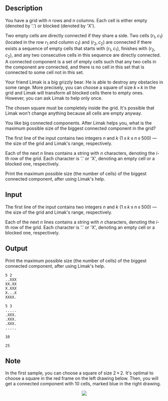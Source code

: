 ## Description

<div><p>You have a grid with <span class="tex-span"><i>n</i></span> rows and <span class="tex-span"><i>n</i></span> columns. Each cell is either empty (denoted by '<span class="tex-font-style-tt">.</span>') or blocked (denoted by '<span class="tex-font-style-tt">X</span>').</p><p>Two empty cells are <span class="tex-font-style-it">directly connected</span> if they share a side. Two cells <span class="tex-span">(<i>r</i><sub class="lower-index">1</sub>, <i>c</i><sub class="lower-index">1</sub>)</span> (located in the row <span class="tex-span"><i>r</i><sub class="lower-index">1</sub></span> and column <span class="tex-span"><i>c</i><sub class="lower-index">1</sub></span>) and <span class="tex-span">(<i>r</i><sub class="lower-index">2</sub>, <i>c</i><sub class="lower-index">2</sub>)</span> are <span class="tex-font-style-it">connected</span> if there exists a sequence of empty cells that starts with <span class="tex-span">(<i>r</i><sub class="lower-index">1</sub>, <i>c</i><sub class="lower-index">1</sub>)</span>, finishes with <span class="tex-span">(<i>r</i><sub class="lower-index">2</sub>, <i>c</i><sub class="lower-index">2</sub>)</span>, and any two consecutive cells in this sequence are directly connected. A <span class="tex-font-style-it">connected component</span> is a set of empty cells such that any two cells in the component are connected, and there is no cell in this set that is connected to some cell not in this set.</p><p>Your friend Limak is a big grizzly bear. He is able to destroy any obstacles in some range. More precisely, you can choose a square of size <span class="tex-span"><i>k</i> × <i>k</i></span> in the grid and Limak will transform all blocked cells there to empty ones. However, you can ask Limak to help only once.</p><p>The chosen square must be completely inside the grid. It's possible that Limak won't change anything because all cells are empty anyway.</p><p>You like big connected components. After Limak helps you, what is the maximum possible size of the biggest connected component in the grid?</p></div><div class="input-specification"><p>The first line of the input contains two integers <span class="tex-span"><i>n</i></span> and <span class="tex-span"><i>k</i></span> (<span class="tex-span">1 ≤ <i>k</i> ≤ <i>n</i> ≤ 500</span>)&nbsp;— the size of the grid and Limak's range, respectively.</p><p>Each of the next <span class="tex-span"><i>n</i></span> lines contains a string with <span class="tex-span"><i>n</i></span> characters, denoting the <span class="tex-span"><i>i</i></span>-th row of the grid. Each character is '<span class="tex-font-style-tt">.</span>' or '<span class="tex-font-style-tt">X</span>', denoting an empty cell or a blocked one, respectively.</p></div><div class="output-specification"><p>Print the maximum possible size (the number of cells) of the biggest connected component, after using Limak's help.</p></div>

## Input

<p>The first line of the input contains two integers <span class="tex-span"><i>n</i></span> and <span class="tex-span"><i>k</i></span> (<span class="tex-span">1 ≤ <i>k</i> ≤ <i>n</i> ≤ 500</span>)&nbsp;— the size of the grid and Limak's range, respectively.</p><p>Each of the next <span class="tex-span"><i>n</i></span> lines contains a string with <span class="tex-span"><i>n</i></span> characters, denoting the <span class="tex-span"><i>i</i></span>-th row of the grid. Each character is '<span class="tex-font-style-tt">.</span>' or '<span class="tex-font-style-tt">X</span>', denoting an empty cell or a blocked one, respectively.</p>

## Output

<p>Print the maximum possible size (the number of cells) of the biggest connected component, after using Limak's help.</p>





```input1
5 2
..XXX
XX.XX
X.XXX
X...X
XXXX.

```




```input2
5 3
.....
.XXX.
.XXX.
.XXX.
.....

```




```output1
10

```




```output2
25

```



## Note

<p>In the first sample, you can choose a square of size <span class="tex-span">2 × 2</span>. It's optimal to choose a square in the red frame on the left drawing below. Then, you will get a connected component with <span class="tex-span">10</span> cells, marked blue in the right drawing.</p><center> <img class="tex-graphics" src="file://fAVSNMoS.png" style="max-width: 100.0%;max-height: 100.0%;"> </center>
